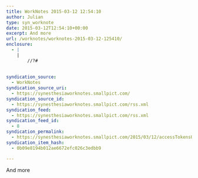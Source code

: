 ```yaml
---
title: WorkNotes 2015-03-12 12:54:10
author: Julian
type: syn_worknote
date: 2015-03-12T12:54:10+00:00
excerpt: And more
url: /worknotes/worknotes-2015-03-12-125410/
enclosure:
  - |
    |
        //?#
        
        
syndication_source:
  - WorkNotes
syndication_source_uri:
  - https://synesthesiaworknotes.smallpict.com/
syndication_source_id:
  - https://synesthesiaworknotes.smallpict.com/rss.xml
syndication_feed:
  - https://synesthesiaworknotes.smallpict.com/rss.xml
syndication_feed_id:
  - 8
syndication_permalink:
  - https://synesthesiaworknotes.smallpict.com/2015/03/12/accessTokensUgh.html
syndication_item_hash:
  - 0b09e8194b012ae6672efc026c3edbb9

---
```

And more